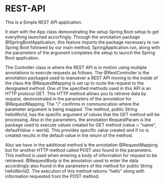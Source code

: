 # REST-API

This is a Simple REST API application.

It start with the App class demonstrating the setup Spring Boot setup to get everything launched accorfingly. 
Through the annotation package @SpringBootApplication, this feature imports the package necessary to run Spring Boot followed by our 
main method, SpringApplication.run, along with the parameters of the argument completes the setup to launch the Spring Boot application.

The Controller class is where the REST API is in motion using multiple annotations to execute requests as follows. 
The @RestController is the annotation packaged used to manuever a REST API moving to the inside of the class the @RequestMapping is set up 
to route the request to the designated method. One of the specified methods used in this API is an HTTP protocol GET. This HTTP method 
allows you to retrieve data by request, demonstrated in the parameters of the annotation for @RequestMapping. The "/" confirms 
in communication where the parameter argument is being mapped. The method, public String helloWorld, has the specific argument of
values that the GET method will be processing. Also in the parameters, the annotation RequestParam is the package used to execute values 
created for GET method (value = "name", defaultValue = world). This provides specific value created and if no is created results in the 
default value in the return of the method.

Also we have in the additional method is the annotation @RequestMapping but for another HTTP method called POST also found in the parameters. 
This method is used when entering a body of information for request to be retrieved. @RequestBody is the annotation used to enter the data accordingly 
also found in the parameters of the method for public String helloWorld2. The execution of this method returns "hello" along with 
information requested from the POST method. 





